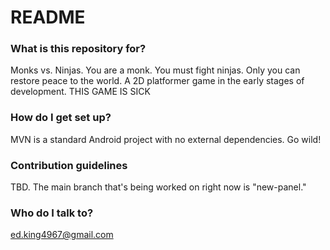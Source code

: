 # README #

### What is this repository for? ###
Monks vs. Ninjas. You are a monk. You must fight ninjas. Only you can restore peace to the world. A 2D platformer game in the early stages of development. THIS GAME IS SICK

### How do I get set up? ###

MVN is a standard Android project with no external dependencies. Go wild!

### Contribution guidelines ###

TBD. The main branch that's being worked on right now is "new-panel."

### Who do I talk to? ###

ed.king4967@gmail.com